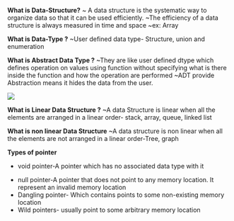 **What is Data-Structure?**
~ A data structure is the systematic way to organize data so that it can be used efficiently.
~The efficiency of a data structure is always measured in time and space
~ex: Array

**What is Data-Type ?**
~User defined data type- Structure, union and enumeration

**What is Abstract Data Type ?**
~They are like user defined dtype which defines operation on values using function without specifying what is there inside the function and how the operation are performed
~ADT provide Abstraction means it hides the data from the user.

![](https://i.imgur.com/hCmhc6j.png)


**What is Linear Data Structure ?**
~A data Structure is linear when all the elements are arranged in a linear order- stack, array, queue, linked list

**What is non linear Data Structure**
~A data structure is non linear when all the elements are not arranged in a linear order-Tree, graph

**Types of pointer**
* void pointer-A pointer which has no associated data type with it 

- null pointer-A pointer that does not point to any memory location. It represent an invalid memory location
- Dangling pointer- Which contains points to some non-existing memory location
- Wild pointers- usually point to some arbitrary memory location 